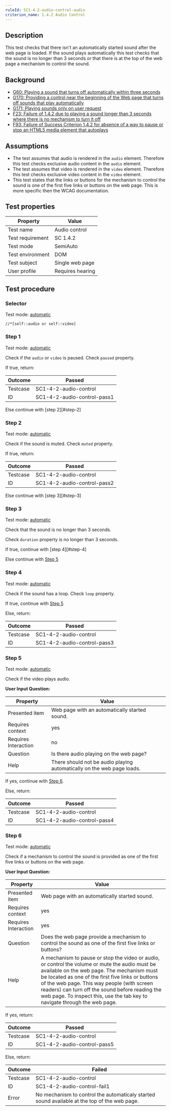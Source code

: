 ```yaml
---
ruleId: SC1-4-2-audio-control-audio
criterion_name: 1.4.2 Audio Control
---
```


## Description

This test checks that there isn't an automatically started sound after the web page is loaded. If the sound plays automatically this test checks that the sound is no longer than 3 seconds or that there is at the top of the web page a mechanism to control the sound.

## Background

- [G60: Playing a sound that turns off automatically within three seconds](http://www.w3.org/TR/2014/NOTE-WCAG20-TECHS-20140916/G60)
- [G170: Providing a control near the beginning of the Web page that turns off sounds that play automatically](http://www.w3.org/TR/2014/NOTE-WCAG20-TECHS-20140916/G170)
- [G171: Playing sounds only on user request](http://www.w3.org/TR/2014/NOTE-WCAG20-TECHS-20140916/G171)
- [F23: Failure of 1.4.2 due to playing a sound longer than 3 seconds where there is no mechanism to turn it off](http://www.w3.org/TR/2014/NOTE-WCAG20-TECHS-20140916/F23)
- [F93: Failure of Success Criterion 1.4.2 for absence of a way to pause or stop an HTML5 media element that autoplays](http://www.w3.org/TR/2014/NOTE-WCAG20-TECHS-20140916/F93)

## Assumptions

- The test assumes that audio is rendered in the `audio` element. Therefore this test checks exclusive audio content in the `audio` element.
- The test assumes that video is rendered in the `video` element. Therefore this test checks exclusive video content in the `video` element.
- This test states that the links or buttons for the mechanism to control the sound is one of the first five links or buttons on the web page. This is more specific then the WCAG documentation.

## Test properties

| Property          | Value
|-------------------|----
| Test name         | Audio control
| Test requirement  | SC 1.4.2
| Test mode         | SemiAuto
| Test environment  | DOM
| Test subject      | Single web page
| User profile      | Requires hearing

## Test procedure

### Selector

Test mode: [automatic][earl:automatic]

`//*[self::audio or self::video]`

### Step 1

Test mode: [automatic][earl:automatic]

Check if the `audio` or `video` is paused. Check `paused` property.

If true, return:

| Outcome  | Passed
|----------|-----
| Testcase | SC1-4-2-audio-control
| ID       | SC1-4-2-audio-control-pass1

Else continue with [step 2][#step-2]

### Step 2

Test mode: [automatic][earl:automatic]

Check if the sound is muted. Check `muted` property.

If true, return:

| Outcome  | Passed
|----------|-----
| Testcase | SC1-4-2-audio-control
| ID       | SC1-4-2-audio-control-pass2

Else continue with [step 3][#step-3]

### Step 3

Test mode: [automatic][earl:automatic]

Check that the sound is no longer than 3 seconds.

Check `duration` property is no longer than 3 seconds.

If true, continue with [step 4][#step-4]

Else continue with [Step 5](#step-5)

### Step 4

Test mode: [automatic][earl:automatic]

Check if the sound has a loop. Check `loop` property.

If true, continue with [Step 5](#step-5)

Else, return:

| Outcome  | Passed
|----------|-----
| Testcase | SC1-4-2-audio-control
| ID       | SC1-4-2-audio-control-pass3

### Step 5

Test mode: [automatic][earl:manual]

Check if the video plays audio.

**User Input Question:**

| Property             | Value
|----------------------|---------
| Presented item       | Web page with an automatically started sound.
| Requires context     | yes
| Requires Interaction | no
| Question             | Is there audio playing on the web page?
| Help                 | There should not be audio playing automatically on the web page loads.

If yes, continue with [Step 6](#step-6).

Else, return:

| Outcome  | Passed
|----------|-----
| Testcase | SC1-4-2-audio-control
| ID       | SC1-4-2-audio-control-pass4

### Step 6

Test mode: [automatic][earl:manual]

Check if a mechanism to control the sound is provided as one of the first five links or buttons on the web page.

**User Input Question:**

| Property             | Value
|----------------------|---------
| Presented item       | Web page with an automatically started sound.
| Requires context     | yes
| Requires Interaction | yes
| Question             | Does the web page provide a mechanism to control the sound as one of the first five links or buttons?
| Help                 | A mechanism to pause or stop the video or audio, or control the volume or mute the audio must be available on the web page. The mechanism must be located as one of the first five links or buttons of the web page. This way people (with screen readers) can turn off the sound before reading the web page. To inspect this, use the tab key to navigate through the web page.

If yes, return:

| Outcome  | Passed
|----------|-----
| Testcase | SC1-4-2-audio-control
| ID       | SC1-4-2-audio-control-pass5

Else, return:

| Outcome  | Failed
|----------|-----
| Testcase | SC1-4-2-audio-control
| ID       | SC1-4-2-audio-control-fail1
| Error    | No mechanism to control the automaticaly started sound available at the top of the web page.

[earl:automatic]: ../pages/test-modes.html#automatic
[earl:semiauto]: ../pages/test-modes.html#semiauto
[earl:manual]: ../pages/test-modes.html#manual